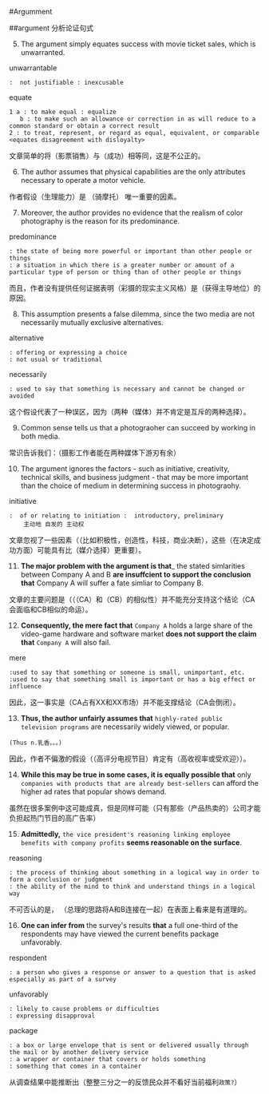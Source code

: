 #Argumment

##argument 分析论证句式

5. The argument simply equates success with movie ticket sales, which is unwarranted.

unwarrantable

    :  not justifiable : inexcusable

equate

    1 a : to make equal : equalize 
       b : to make such an allowance or correction in as will reduce to a common standard or obtain a correct result
    2 : to treat, represent, or regard as equal, equivalent, or comparable <equates disagreement with disloyalty>

文章简单的将（影票销售）与（成功）相等同，这是不公正的。

6. The author assumes that physical capabilities are the only attributes necessary to operate a motor vehicle.

作者假设（生理能力）是 （骑摩托） 唯一重要的因素。

7. Moreover, the author provides no evidence that the realism of color photography is the reason for its predominance.

predominance

    : the state of being more powerful or important than other people or things
    : a situation in which there is a greater number or amount of a particular type of person or thing than of other people or things

而且，作者没有提供任何证据表明（彩摄的现实主义风格）是（获得主导地位）的原因。

8. This assumption presents a false dilemma, since the two media are not necessarily mutually exclusive alternatives.

alternative

    : offering or expressing a choice
    : not usual or traditional

necessarily

    : used to say that something is necessary and cannot be changed or avoided

这个假设代表了一种误区，因为（两种（媒体）并不肯定是互斥的两种选择）。

9. Common sense tells us that a photograoher can succeed by working in both media.

常识告诉我们：（摄影工作者能在两种媒体下游刃有余）

10. The argument ignores the factors - such as initiative, creativity, technical skills, and business judgment - that may be more important than the choice of medium in determining success in photograohy.

initiative

    :  of or relating to initiation :  introductory, preliminary
        主动地 自发的 主动权

文章忽视了一些因素（（比如积极性，创造性，科技，商业决断），这些（在决定成功方面）可能具有比（媒介选择）更重要）。

11. __The major problem with the argument is that___ the stated simlarities between Company A and B __are insuffcient to support the conclusion that__ Company A will suffer a fate simliar to Company B.

文章的主要问题是（（（CA）和（CB）的相似性）并不能充分支持这个结论（CA会面临和CB相似的命运）。

12. __Consequently, the mere fact that__ `Company A` holds a large share of the video-game hardware and software market __does not support the claim that__ `Company A` will also fail.

mere

    :used to say that something or someone is small, unimportant, etc.
    :used to say that something small is important or has a big effect or influence

因此，这一事实是（CA占有XX和XX市场）并不能支撑结论（CA会倒闭）。

13. __Thus, the author unfairly assumes that__ `highly-rated public television programs` are necessarily widely viewed, or popular.

`(Thus n.乳香。。。)`

因此，作者不偏激的假设（（高评分电视节目）肯定有（高收视率或受欢迎））。

14. __While this may be true in some cases, it is equally possible that__ only `companies with products that are already best-sellers` can afford the higher ad rates that popular shows demand.

虽然在很多案例中这可能成真，但是同样可能（只有那些（产品热卖的）公司才能负担起热门节目的高广告率）

15. __Admittedly,__ `the vice president's reasoning linking employee benefits with company profits` __seems reasonable on the surface__.

reasoning

    : the process of thinking about something in a logical way in order to form a conclusion or judgment
    : the ability of the mind to think and understand things in a logical way

不可否认的是， （总理的思路将A和B连接在一起）在表面上看来是有道理的。

16. __One can infer from__ the survey's results __that__ a full one-third of the respondents may have viewed the current benefits package unfavorably.

respondent

    : a person who gives a response or answer to a question that is asked especially as part of a survey

unfavorably

    : likely to cause problems or difficulties
    : expressing disapproval

package

    : a box or large envelope that is sent or delivered usually through the mail or by another delivery service
    : a wrapper or container that covers or holds something
    : something that comes in a container

从调查结果中能推断出（整整三分之一的反馈民众并不看好当前福利`政策?`）
